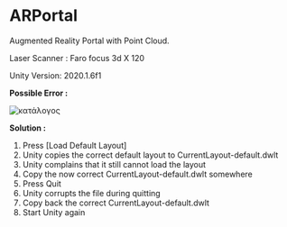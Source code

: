 # ARPortal
Augmented Reality Portal with Point Cloud.

Laser Scanner : Faro focus 3d X 120

Unity Version: 2020.1.6f1


**Possible Error :**

![κατάλογος](https://user-images.githubusercontent.com/67521662/110241708-ddce4880-7f5a-11eb-8293-a18ec85f63dd.png)


**Solution :**

1. Press [Load Default Layout]
2. Unity copies the correct default layout to CurrentLayout-default.dwlt
3. Unity complains that it still cannot load the layout
4. Copy the now correct CurrentLayout-default.dwlt somewhere
5. Press Quit
6. Unity corrupts the file during quitting
7. Copy back the correct CurrentLayout-default.dwlt
8. Start Unity again
